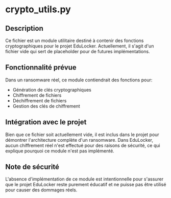 # crypto_utils.py

## Description
Ce fichier est un module utilitaire destiné à contenir des fonctions cryptographiques pour le projet EduLocker. Actuellement, il s'agit d'un fichier vide qui sert de placeholder pour de futures implémentations.

## Fonctionnalité prévue
Dans un ransomware réel, ce module contiendrait des fonctions pour:
- Génération de clés cryptographiques
- Chiffrement de fichiers
- Déchiffrement de fichiers
- Gestion des clés de chiffrement

## Intégration avec le projet
Bien que ce fichier soit actuellement vide, il est inclus dans le projet pour démontrer l'architecture complète d'un ransomware. Dans EduLocker, aucun chiffrement réel n'est effectué pour des raisons de sécurité, ce qui explique pourquoi ce module n'est pas implémenté.

## Note de sécurité
L'absence d'implémentation de ce module est intentionnelle pour s'assurer que le projet EduLocker reste purement éducatif et ne puisse pas être utilisé pour causer des dommages réels.